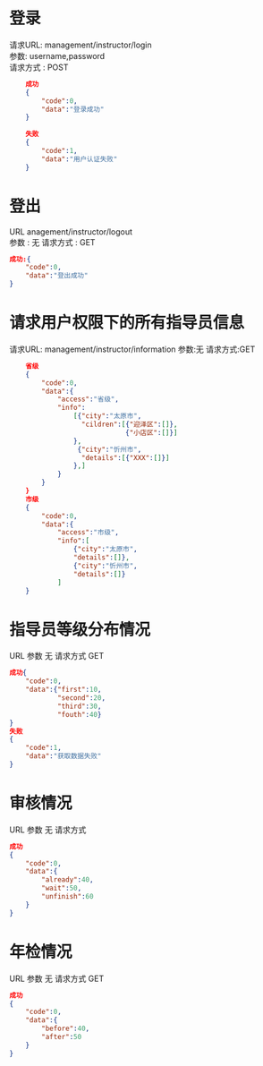 # 登录
请求URL:  management/instructor/login   
参数:  username,password   
请求方式 : POST  
```json   
    成功
    {
        "code":0,
        "data":"登录成功"
    }
    
    失败 
    {
        "code":1,
        "data":"用户认证失败"
    }
```


# 登出
URL anagement/instructor/logout   
参数 : 无
请求方式 : GET

```json
成功:{
    "code":0,
    "data":"登出成功"
}
```


# 请求用户权限下的所有指导员信息
请求URL: management/instructor/information
参数:无
请求方式:GET
```json
    省级
    {
        "code":0,
        "data":{
            "access":"省级",
            "info":
                [{"city":"太原市",
                  "cildren":[{"迎泽区":[]},
                             {"小店区":[]}]
                },
                 {"city":"忻州市",
                  "details":[{"XXX":[]}]
                },]
            }
        }
    }
    市级
    {
        "code":0,
        "data":{
            "access":"市级",
            "info":[
                {"city":"太原市",
                "details":[]},
                {"city":"忻州市",
                "details":[]}
            ]
    }
```

# 指导员等级分布情况
URL 
参数 无
请求方式 GET
```json
成功{
    "code":0,
    "data":{"first":10,
            "second":20,
            "third":30,
            "fouth":40}
}
失败
{
    "code":1,
    "data":"获取数据失败"
}
```


# 审核情况
URL
参数 无
请求方式
```json
成功
{
    "code":0,
    "data":{
        "already":40,
        "wait":50,
        "unfinish":60
    }
}
```



# 年检情况
URL
参数 无
请求方式 GET
```json
成功
{
    "code":0,
    "data":{
        "before":40,
        "after":50
    }
}
```


# 
